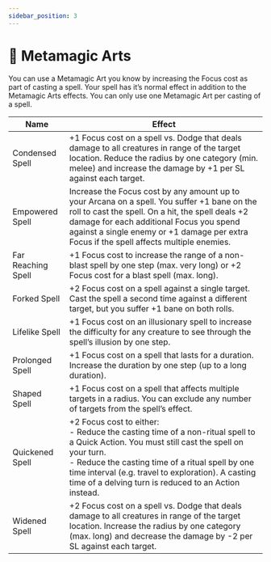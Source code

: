 ```yaml
---
sidebar_position: 3
---
```


# 🧠 Metamagic Arts
You can use a Metamagic Art you know by increasing the Focus cost as part of casting a spell. Your spell has it’s normal effect in addition to the Metamagic Arts effects. You can only use one Metamagic Art per casting of a spell.

| Name | Effect |
| --- | --- |
| Condensed Spell | +1 Focus cost on a spell vs. Dodge that deals damage to all creatures in range of the target location. Reduce the radius by one category (min. melee) and increase the damage by +1 per SL against each target. |
| Empowered Spell | Increase the Focus cost by any amount up to your Arcana on a spell. You suffer +1 bane on the roll to cast the spell. On a hit, the spell deals +2 damage for each additional Focus you spend against a single enemy or +1 damage per extra Focus if the spell affects multiple enemies. |
| Far Reaching Spell | +1 Focus cost to increase the range of a non-blast spell by one step (max. very long) or +2 Focus cost for a blast spell (max. long). |
| Forked Spell | +2 Focus cost on a spell against a single target. Cast the spell a second time against a different target, but you suffer +1 bane on both rolls. |
| Lifelike Spell | +1 Focus cost on an illusionary spell to increase the difficulty for any creature to see through the spell’s illusion by one step. |
| Prolonged Spell | +1 Focus cost on a spell that lasts for a duration. Increase the duration by one step (up to a long duration). |
| Shaped Spell | +1 Focus cost on a spell that affects multiple targets in a radius. You can exclude any number of targets from the spell’s effect. |
| Quickened Spell | +2 Focus cost to either:<br />- Reduce the casting time of a non-ritual spell to a Quick Action. You must still cast the spell on your turn.<br />- Reduce the casting time of a ritual spell by one time interval (e.g. travel to exploration). A casting time of a delving turn is reduced to an Action instead. |
| Widened Spell | +2 Focus cost on a spell vs. Dodge that deals damage to all creatures in range of the target location. Increase the radius by one category (max. long) and decrease the damage by -2 per SL against each target. |
